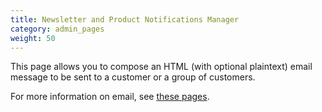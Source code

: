 ```yaml
---
title: Newsletter and Product Notifications Manager 
category: admin_pages
weight: 50
---
```


This page allows you to compose an HTML (with optional plaintext) email message to be sent to a customer or a group of customers.

For more information on email, see [these pages](/user/email/).
